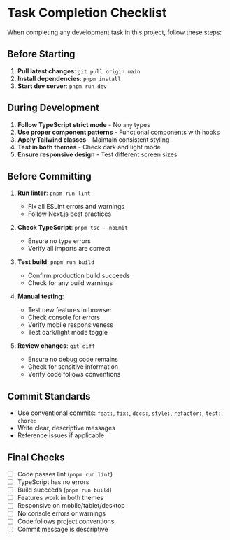 # Task Completion Checklist

When completing any development task in this project, follow these steps:

## Before Starting
1. **Pull latest changes**: `git pull origin main`
2. **Install dependencies**: `pnpm install`
3. **Start dev server**: `pnpm run dev`

## During Development
1. **Follow TypeScript strict mode** - No `any` types
2. **Use proper component patterns** - Functional components with hooks
3. **Apply Tailwind classes** - Maintain consistent styling
4. **Test in both themes** - Check dark and light mode
5. **Ensure responsive design** - Test different screen sizes

## Before Committing
1. **Run linter**: `pnpm run lint`
   - Fix all ESLint errors and warnings
   - Follow Next.js best practices

2. **Check TypeScript**: `pnpm tsc --noEmit`
   - Ensure no type errors
   - Verify all imports are correct

3. **Test build**: `pnpm run build`
   - Confirm production build succeeds
   - Check for any build warnings

4. **Manual testing**:
   - Test new features in browser
   - Check console for errors
   - Verify mobile responsiveness
   - Test dark/light mode toggle

5. **Review changes**: `git diff`
   - Ensure no debug code remains
   - Check for sensitive information
   - Verify code follows conventions

## Commit Standards
- Use conventional commits: `feat:`, `fix:`, `docs:`, `style:`, `refactor:`, `test:`, `chore:`
- Write clear, descriptive messages
- Reference issues if applicable

## Final Checks
- [ ] Code passes lint (`pnpm run lint`)
- [ ] TypeScript has no errors
- [ ] Build succeeds (`pnpm run build`)
- [ ] Features work in both themes
- [ ] Responsive on mobile/tablet/desktop
- [ ] No console errors or warnings
- [ ] Code follows project conventions
- [ ] Commit message is descriptive